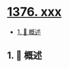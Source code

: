 # [1376. xxx](https://github.com/Tdahuyou/TNotes.leetcode/tree/main/notes/1376.%20xxx)

<!-- region:toc -->

- [1. 📝 概述](#1--概述)

<!-- endregion:toc -->

## 1. 📝 概述
